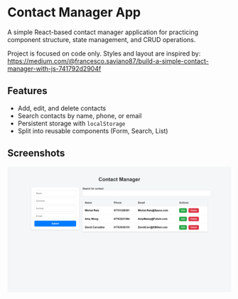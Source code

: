 # Contact Manager App

A simple React-based contact manager application for practicing component structure, state management, and CRUD operations.

Project is focused on code only. Styles and layout are inspired by: 
https://medium.com/@francesco.saviano87/build-a-simple-contact-manager-with-js-741792d2904f

## Features
- Add, edit, and delete contacts
- Search contacts by name, phone, or email
- Persistent storage with `localStorage`
- Split into reusable components (Form, Search, List)


## Screenshots
![shot-1](./src/Screenshots/Contact-manager-app.png)